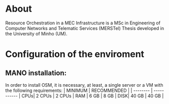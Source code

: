# About
Resource Orchestration in a MEC Infrastructure is a MSc in Engineering of Computer Networks and Telematic Services (MERSTel) Thesis developed in the University of Minho (UM).

# Configuration of the enviroment
## MANO installation:
In order to install OSM, it is necessary, at least, a single server or a VM with the following requirements:
| MINIMUM  | RECOMMENDED |
| -------- | ----------- |
CPUs| 2 CPUs | 2 CPUs  |
RAM | 6 GB  | 8 GB  |
DISK| 40 GB | 40 GB |



